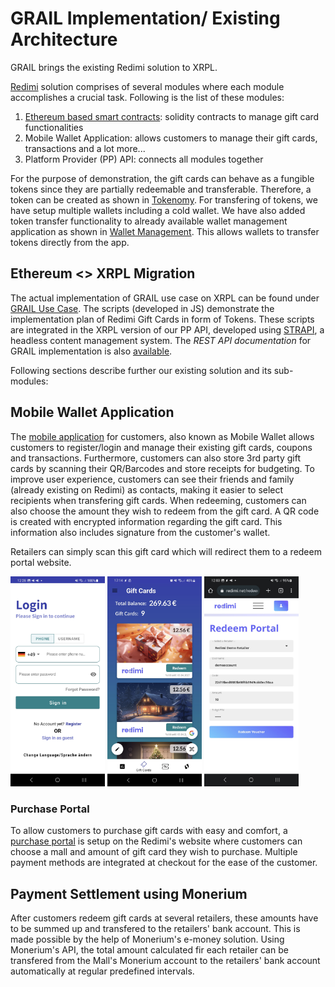 # GRAIL Implementation/ Existing Architecture

GRAIL brings the existing Redimi solution to XRPL.

[Redimi](https://redimi.net) solution comprises of several modules where each module accomplishes a crucial task. Following is the list of these modules:

1. [Ethereum based smart contracts](/Solidity%20Smart%20Contracts/): solidity contracts to manage gift card functionalities
2. Mobile Wallet Application: allows customers to manage their gift cards, transactions and a lot more...
3. Platform Provider (PP) API: connects all modules together

For the purpose of demonstration, the gift cards can behave as a fungible tokens since they are partially redeemable and transferable. Therefore, a token can be created as shown in [Tokenomy](/XRP%20Scripts/1_Tokenomy/). For transfering of tokens, we have setup multiple wallets including a cold wallet. We have also added token transfer functionality to already available wallet management application as shown in [Wallet Management](/XRP%20Scripts/2_Account_Management/). This allows wallets to transfer tokens directly from the app.

## Ethereum <> XRPL Migration

The actual implementation of GRAIL use case on XRPL can be found under [GRAIL Use Case](/GRAIL%20Use%20Case/). The scripts (developed in JS) demonstrate the implementation plan of Redimi Gift Cards in form of Tokens. These scripts are integrated in the XRPL version of our PP API, developed using [STRAPI](https://strapi.io/), a headless content management system. The *REST API documentation* for GRAIL implementation is also [available](https://documenter.getpostman.com/view/12104204/2s93eVYZeV).

Following sections describe further our existing solution and its sub-modules: 

## Mobile Wallet Application

The [mobile application](https://play.google.com/store/apps/details?id=com.redimigmbh.redimi) for customers, also known as Mobile Wallet allows customers to register/login and manage their existing gift cards, coupons and transactions. Furthermore, customers can also store 3rd party gift cards by scanning their QR/Barcodes and store receipts for budgeting. To improve user experience, customers can see their friends and family (already existing on Redimi) as contacts, making it easier to select recipients when transfering gift cards. When redeeming, customers can also choose the amount they wish to redeem from the gift card. A QR code is created with encrypted information regarding the gift card. This information also includes signature from the customer's wallet.

Retailers can simply scan this gift card which will redirect them to a redeem portal website.

<img src="https://github.com/akpumacy/GRAIL/blob/main/media/login.jpg" alt="Login Page" width="30%" height="30%"> <img src="https://github.com/akpumacy/GRAIL/blob/main/media/gift-cards.jpg" alt="Gift Card Management" width="30%" height="30%"> <img src="https://github.com/akpumacy/GRAIL/blob/main/media/redeem-portal.jpg" alt="Redeem Portal" width="30%" height="30%">

### Purchase Portal

To allow customers to purchase gift cards with easy and comfort, a [purchase portal](https://redimi.net/gift-cards) is setup on the Redimi's website where customers can choose a mall and amount of gift card they wish to purchase. Multiple payment methods are integrated at checkout for the ease of the customer.

## Payment Settlement using Monerium 

After customers redeem gift cards at several retailers, these amounts have to be summed up and transfered to the retailers' bank account. This is made possible by the help of Monerium's e-money solution. Using Monerium's API, the total amount calculated fir each retailer can be transfered from the Mall's Monerium account to the retailers' bank account automatically at regular predefined intervals.
